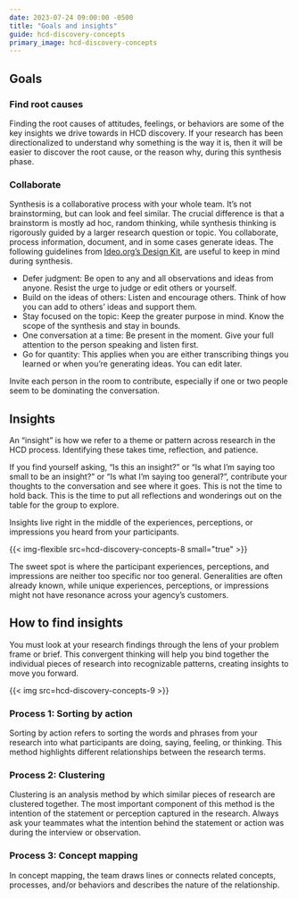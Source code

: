 ```yaml
---
date: 2023-07-24 09:00:00 -0500
title: "Goals and insights"
guide: hcd-discovery-concepts
primary_image: hcd-discovery-concepts
---
```

## Goals

### Find root causes

Finding the root causes of attitudes, feelings, or behaviors are some of the key insights we drive towards in HCD discovery. If your research has been directionalized to understand why something is the way it is, then it will be easier to discover the root cause, or the reason why, during this synthesis phase.


### Collaborate

Synthesis is a collaborative process with your whole team. It’s not brainstorming, but can look and feel similar. The crucial difference is that a brainstorm is mostly ad hoc, random thinking, while synthesis thinking is rigorously guided by a larger research question or topic. You collaborate, process information, document, and in some cases generate ideas. The following guidelines from [Ideo.org’s Design Kit](https://www.designkit.org/), are useful to keep in mind during synthesis.

- Defer judgment: Be open to any and all observations and ideas from anyone. Resist the urge to judge or edit others or yourself.
- Build on the ideas of others: Listen and encourage others. Think of how you can add to others’ ideas and support them.
- Stay focused on the topic: Keep the greater purpose in mind. Know the scope of the synthesis and stay in bounds.
- One conversation at a time: Be present in the moment. Give your full attention to the person speaking and listen first.
- Go for quantity: This applies when you are either transcribing things you learned or when you’re generating ideas. You can edit later.

Invite each person in the room to contribute, especially if one or two people seem to be dominating the conversation.


## Insights

An “insight” is how we refer to a theme or pattern across research in the HCD process. Identifying these takes time, reflection, and patience.

If you find yourself asking, “Is this an insight?” or “Is what I’m saying too small to be an insight?” or “Is what I’m saying too general?”, contribute your thoughts to the conversation and see where it goes. This is not the time to hold back. This is the time to put all reflections and wonderings out on the table for the group to explore.

Insights live right in the middle of the experiences, perceptions, or impressions you heard from your participants.

{{< img-flexible src=hcd-discovery-concepts-8 small="true" >}}

The sweet spot is where the participant experiences, perceptions, and impressions are neither too specific nor too general. Generalities are often already known, while unique experiences, perceptions, or impressions might not have resonance across your agency’s customers.


## How to find insights

You must look at your research findings through the lens of your problem frame or brief. This convergent thinking will help you bind together the individual pieces of research into recognizable patterns, creating insights to move you forward.

{{< img src=hcd-discovery-concepts-9 >}}

### Process 1: Sorting by action

Sorting by action refers to sorting the words and phrases from your research into what participants are doing, saying, feeling, or thinking. This method highlights different relationships between the research terms.


### Process 2: Clustering

Clustering is an analysis method by which similar pieces of research are clustered together. The most important component of this method is the intention of the statement or perception captured in the research. Always ask your teammates what the intention behind the statement or action was during the interview or observation.


### Process 3: Concept mapping

In concept mapping, the team draws lines or connects related concepts, processes, and/or behaviors and describes the nature of the relationship.
